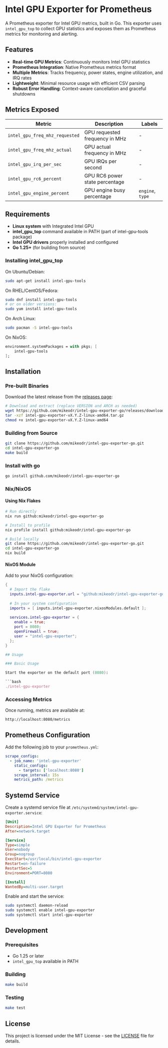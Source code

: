 # Intel GPU Exporter for Prometheus

A Prometheus exporter for Intel GPU metrics, built in Go. This exporter uses `intel_gpu_top` to collect GPU statistics and exposes them as Prometheus metrics for monitoring and alerting.

## Features

- **Real-time GPU Metrics**: Continuously monitors Intel GPU statistics
- **Prometheus Integration**: Native Prometheus metrics format
- **Multiple Metrics**: Tracks frequency, power states, engine utilization, and IRQ rates
- **Lightweight**: Minimal resource usage with efficient CSV parsing
- **Robust Error Handling**: Context-aware cancellation and graceful shutdowns

## Metrics Exposed

| Metric | Description | Labels |
|--------|-------------|---------|
| `intel_gpu_freq_mhz_requested` | GPU requested frequency in MHz | - |
| `intel_gpu_freq_mhz_actual` | GPU actual frequency in MHz | - |
| `intel_gpu_irq_per_sec` | GPU IRQs per second | - |
| `intel_gpu_rc6_percent` | GPU RC6 power state percentage | - |
| `intel_gpu_engine_percent` | GPU engine busy percentage | `engine`, `type` |

## Requirements

- **Linux system** with Integrated Intel GPU
- **intel_gpu_top** command available in PATH (part of intel-gpu-tools package)
- **Intel GPU drivers** properly installed and configured
- **Go 1.25+** (for building from source)

### Installing intel_gpu_top

On Ubuntu/Debian:
```bash
sudo apt-get install intel-gpu-tools
```

On RHEL/CentOS/Fedora:
```bash
sudo dnf install intel-gpu-tools
# or on older versions:
sudo yum install intel-gpu-tools
```

On Arch Linux:
```bash
sudo pacman -S intel-gpu-tools
```

On NixOS:
```Nix
environment.systemPackages = with pkgs; [
    intel-gpu-tools
];
```

## Installation

### Pre-built Binaries

Download the latest release from the [releases page](https://github.com/mikeodr/intel-gpu-exporter-go/releases):

```bash
# Download and extract (replace VERSION and ARCH as needed)
wget https://github.com/mikeodr/intel-gpu-exporter-go/releases/download/vX.Y.Z/intel-gpu-exporter-vX.Y.Z-linux-amd64.tar.gz
tar -xzf intel-gpu-exporter-vX.Y.Z-linux-amd64.tar.gz
chmod +x intel-gpu-exporter-vX.Y.Z-linux-amd64
```

### Building from Source

```bash
git clone https://github.com/mikeodr/intel-gpu-exporter-go.git
cd intel-gpu-exporter-go
make build
```

### Install with go

```bash
go install github.com/mikeodr/intel-gpu-exporter-go
```

### Nix/NixOS

#### Using Nix Flakes

```bash
# Run directly
nix run github:mikeodr/intel-gpu-exporter-go

# Install to profile
nix profile install github:mikeodr/intel-gpu-exporter-go

# Build locally
git clone https://github.com/mikeodr/intel-gpu-exporter-go.git
cd intel-gpu-exporter-go
nix build
```

#### NixOS Module

Add to your NixOS configuration:

```nix
{
  # Import the flake
  inputs.intel-gpu-exporter.url = "github:mikeodr/intel-gpu-exporter-go";
  
  # In your system configuration
  imports = [ inputs.intel-gpu-exporter.nixosModules.default ];
  
  services.intel-gpu-exporter = {
    enable = true;
    port = 8080;
    openFirewall = true;
    user = "intel-gpu-exporter";
  };
}

## Usage

### Basic Usage

Start the exporter on the default port (8080):

```bash
./intel-gpu-exporter
```

### Accessing Metrics

Once running, metrics are available at:
```
http://localhost:8080/metrics
```

## Prometheus Configuration

Add the following job to your `prometheus.yml`:

```yaml
scrape_configs:
  - job_name: 'intel-gpu-exporter'
    static_configs:
      - targets: ['localhost:8080']
    scrape_interval: 15s
    metrics_path: /metrics
```

## Systemd Service

Create a systemd service file at `/etc/systemd/system/intel-gpu-exporter.service`:

```ini
[Unit]
Description=Intel GPU Exporter for Prometheus
After=network.target

[Service]
Type=simple
User=nobody
Group=nogroup
ExecStart=/usr/local/bin/intel-gpu-exporter
Restart=on-failure
RestartSec=5
Environment=PORT=8080

[Install]
WantedBy=multi-user.target
```

Enable and start the service:

```bash
sudo systemctl daemon-reload
sudo systemctl enable intel-gpu-exporter
sudo systemctl start intel-gpu-exporter
```

## Development

### Prerequisites

- Go 1.25 or later
- `intel_gpu_top` available in PATH

### Building

```bash
make build
```

### Testing

```bash
make test
```

## License

This project is licensed under the MIT License - see the [LICENSE](LICENSE) file for details.
